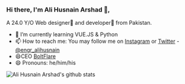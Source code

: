 ### Hi there, I'm Ali Husnain Arshad 👋,
A 24.0 Y/O Web designer🌈 and developer🎯 from Pakistan.
- 🌱 I’m currently learning VUE.JS & Python
- 📫 How to reach me: You may follow me on [Instagram](https://instagram.com/engr_alihusnain) or [Twitter](https://twitter.com/engr_alihusnain) - [@engr_alihusnain](https://twitter.com/engr_alihusnain)
- 😄CEO [BoltFlare](https://boltflare.com)
- 😄 Pronouns: he/him/his

![Ali Husnain Arshad's github stats](https://github-readme-stats.vercel.app/api?username=alihusnainarshad&show_icons=true&hide=["issues"])


